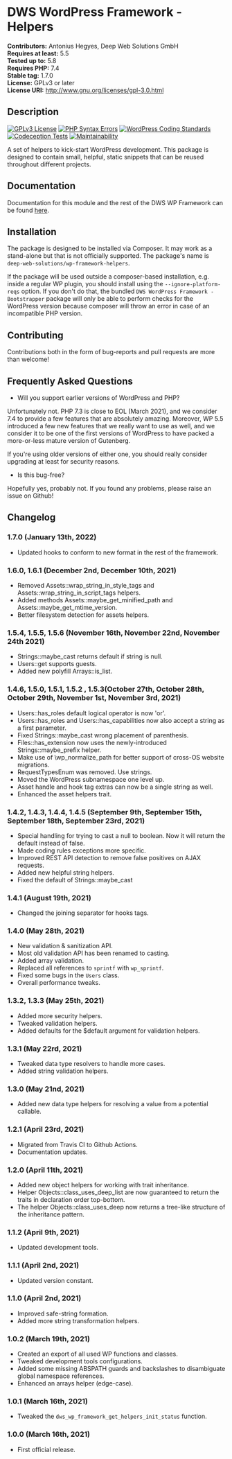 # DWS WordPress Framework - Helpers

**Contributors:** Antonius Hegyes, Deep Web Solutions GmbH  
**Requires at least:** 5.5  
**Tested up to:** 5.8  
**Requires PHP:** 7.4  
**Stable tag:** 1.7.0  
**License:** GPLv3 or later  
**License URI:** http://www.gnu.org/licenses/gpl-3.0.html  


## Description

[![GPLv3 License](https://img.shields.io/badge/License-GPL%20v3-yellow.svg)](https://opensource.org/licenses/)
[![PHP Syntax Errors](https://github.com/deep-web-solutions/wordpress-framework-helpers/actions/workflows/php-syntax-errors.yml/badge.svg)](https://github.com/deep-web-solutions/wordpress-framework-helpers/actions/workflows/php-syntax-errors.yml)
[![WordPress Coding Standards](https://github.com/deep-web-solutions/wordpress-framework-helpers/actions/workflows/wordpress-coding-standards.yml/badge.svg)](https://github.com/deep-web-solutions/wordpress-framework-helpers/actions/workflows/wordpress-coding-standards.yml)
[![Codeception Tests](https://github.com/deep-web-solutions/wordpress-framework-helpers/actions/workflows/codeception-tests.yml/badge.svg)](https://github.com/deep-web-solutions/wordpress-framework-helpers/actions/workflows/codeception-tests.yml)
[![Maintainability](https://api.codeclimate.com/v1/badges/b777a17778d2969dfa84/maintainability)](https://codeclimate.com/github/deep-web-solutions/wordpress-framework-helpers/maintainability)

A set of helpers to kick-start WordPress development. This package is designed to contain small, helpful, static snippets 
that can be reused throughout different projects.


## Documentation

Documentation for this module and the rest of the DWS WP Framework can be found [here](https://framework.deep-web-solutions.com/helpers-module/motivation).


## Installation

The package is designed to be installed via Composer. It may work as a stand-alone but that is not officially supported.
The package's name is `deep-web-solutions/wp-framework-helpers`.

If the package will be used outside a composer-based installation, e.g. inside a regular WP plugin, you should install
using the `--ignore-platform-reqs` option. If you don't do that, the bundled `DWS WordPress Framework - Bootstrapper` package 
will only be able to perform checks for the WordPress version because composer will throw an error in case of an incompatible PHP version.


## Contributing

Contributions both in the form of bug-reports and pull requests are more than welcome!


## Frequently Asked Questions

- Will you support earlier versions of WordPress and PHP?

Unfortunately not. PHP 7.3 is close to EOL (March 2021), and we consider 7.4 to provide a few features that are absolutely amazing.
Moreover, WP 5.5 introduced a few new features that we really want to use as well, and we consider it to be one of the first versions
of WordPress to have packed a more-or-less mature version of Gutenberg.

If you're using older versions of either one, you should really consider upgrading at least for security reasons.

- Is this bug-free?

Hopefully yes, probably not. If you found any problems, please raise an issue on Github!


## Changelog

### 1.7.0 (January 13th, 2022)
* Updated hooks to conform to new format in the rest of the framework.

### 1.6.0, 1.6.1 (December 2nd, December 10th, 2021)
* Removed Assets::wrap_string_in_style_tags and Assets::wrap_string_in_script_tags helpers.
* Added methods Assets::maybe_get_minified_path and Assets::maybe_get_mtime_version.
* Better filesystem detection for assets helpers.

### 1.5.4, 1.5.5, 1.5.6 (November 16th, November 22nd, November 24th 2021)
* Strings::maybe_cast returns default if string is null.
* Users::get supports guests.
* Added new polyfill Arrays::is_list.

### 1.4.6, 1.5.0, 1.5.1, 1.5.2 , 1.5.3(October 27th, October 28th, October 29th, November 1st, November 3rd, 2021)
* Users::has_roles default logical operator is now 'or'.
* Users::has_roles and Users::has_capabilities now also accept a string as a first parameter.
* Fixed Strings::maybe_cast wrong placement of parenthesis.
* Files::has_extension now uses the newly-introduced Strings::maybe_prefix helper.
* Make use of \wp_normalize_path for better support of cross-OS website migrations.
* RequestTypesEnum was removed. Use strings.
* Moved the WordPress subnamespace one level up.
* Asset handle and hook tag extras can now be a single string as well.
* Enhanced the asset helpers trait.

### 1.4.2, 1.4.3, 1.4.4, 1.4.5 (September 9th, September 15th, September 18th, September 23rd, 2021)
* Special handling for trying to cast a null to boolean. Now it will return the default instead of false.
* Made coding rules exceptions more specific.
* Improved REST API detection to remove false positives on AJAX requests.
* Added new helpful string helpers.
* Fixed the default of Strings::maybe_cast

### 1.4.1 (August 19th, 2021)
* Changed the joining separator for hooks tags.

### 1.4.0 (May 28th, 2021)
* New validation & sanitization API.
* Most old validation API has been renamed to casting.
* Added array validation.
* Replaced all references to `sprintf` with `wp_sprintf`.
* Fixed some bugs in the `Users` class.
* Overall performance tweaks.

### 1.3.2, 1.3.3 (May 25th, 2021)
* Added more security helpers.
* Tweaked validation helpers.
* Added defaults for the $default argument for validation helpers.

### 1.3.1 (May 22rd, 2021)
* Tweaked data type resolvers to handle more cases.
* Added string validation helpers.

### 1.3.0 (May 21nd, 2021)
* Added new data type helpers for resolving a value from a potential callable.

### 1.2.1 (April 23rd, 2021)
* Migrated from Travis CI to Github Actions.
* Documentation updates.

### 1.2.0 (April 11th, 2021)
* Added new object helpers for working with trait inheritance.
* Helper Objects::class_uses_deep_list are now guaranteed to return the traits in declaration order top-bottom.
* The helper Objects::class_uses_deep now returns a tree-like structure of the inheritance pattern.

### 1.1.2 (April 9th, 2021)
* Updated development tools.

### 1.1.1 (April 2nd, 2021)
* Updated version constant.

### 1.1.0 (April 2nd, 2021)
* Improved safe-string formation.
* Added more string transformation helpers.

### 1.0.2 (March 19th, 2021)
* Created an export of all used WP functions and classes.
* Tweaked development tools configurations.
* Added some missing ABSPATH guards and backslashes to disambiguate global namespace references.
* Enhanced an arrays helper (edge-case).

### 1.0.1 (March 16th, 2021)
* Tweaked the `dws_wp_framework_get_helpers_init_status` function.

### 1.0.0 (March 16th, 2021)
* First official release.

